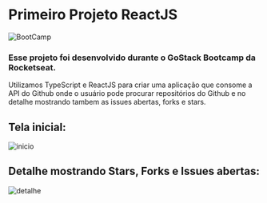 # Primeiro Projeto ReactJS
![BootCamp](https://user-images.githubusercontent.com/30738742/81631156-a136cc80-93dd-11ea-804e-c17696c9c127.png)

### Esse projeto foi desenvolvido durante o GoStack Bootcamp da Rocketseat.
Utilizamos TypeScript e ReactJS para criar uma aplicação que consome a API do Github onde o usuário pode procurar repositórios do Github e no detalhe mostrando tambem as issues abertas, forks e stars.
## Tela inicial:
![inicio](https://user-images.githubusercontent.com/30738742/81631128-9419dd80-93dd-11ea-8c1f-5c4fed09ebc7.png)

## Detalhe mostrando Stars, Forks e Issues abertas:
![detalhe](https://user-images.githubusercontent.com/30738742/81631126-92e8b080-93dd-11ea-9934-ae0d735fd720.png)
